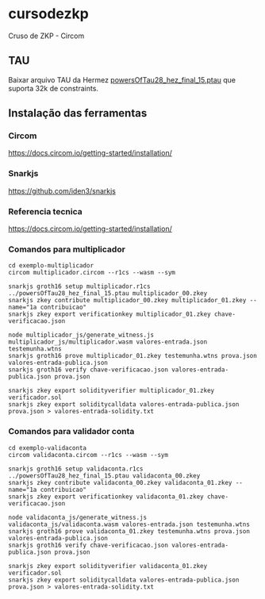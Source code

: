 # cursodezkp
Cruso de ZKP - Circom

## TAU

Baixar arquivo TAU da Hermez [powersOfTau28_hez_final_15.ptau](https://hermez.s3-eu-west-1.amazonaws.com/powersOfTau28_hez_final_15.ptau) que suporta 32k de constraints.

## Instalação das ferramentas

### Circom

https://docs.circom.io/getting-started/installation/

### Snarkjs

https://github.com/iden3/snarkjs

### Referencia tecnica

https://docs.circom.io/getting-started/installation/

### Comandos para multiplicador

```shell
cd exemplo-multiplicador
circom multiplicador.circom --r1cs --wasm --sym

snarkjs groth16 setup multiplicador.r1cs ../powersOfTau28_hez_final_15.ptau multiplicador_00.zkey
snarkjs zkey contribute multiplicador_00.zkey multiplicador_01.zkey --name="1a contribuicao"
snarkjs zkey export verificationkey multiplicador_01.zkey chave-verificacao.json

node multiplicador_js/generate_witness.js multiplicador_js/multiplicador.wasm valores-entrada.json testemunha.wtns
snarkjs groth16 prove multiplicador_01.zkey testemunha.wtns prova.json valores-entrada-publica.json
snarkjs groth16 verify chave-verificacao.json valores-entrada-publica.json prova.json 

snarkjs zkey export solidityverifier multiplicador_01.zkey verificador.sol
snarkjs zkey export soliditycalldata valores-entrada-publica.json prova.json > valores-entrada-solidity.txt
```

### Comandos para validador conta

```shell
cd exemplo-validaconta
circom validaconta.circom --r1cs --wasm --sym

snarkjs groth16 setup validaconta.r1cs ../powersOfTau28_hez_final_15.ptau validaconta_00.zkey
snarkjs zkey contribute validaconta_00.zkey validaconta_01.zkey --name="1a contribuicao"
snarkjs zkey export verificationkey validaconta_01.zkey chave-verificacao.json

node validaconta_js/generate_witness.js validaconta_js/validaconta.wasm valores-entrada.json testemunha.wtns
snarkjs groth16 prove validaconta_01.zkey testemunha.wtns prova.json valores-entrada-publica.json
snarkjs groth16 verify chave-verificacao.json valores-entrada-publica.json prova.json 

snarkjs zkey export solidityverifier validaconta_01.zkey verificador.sol
snarkjs zkey export soliditycalldata valores-entrada-publica.json prova.json > valores-entrada-solidity.txt
```